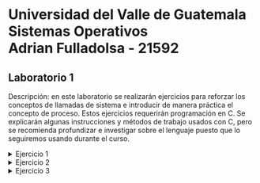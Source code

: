 # Universidad del Valle de Guatemala <br />Sistemas Operativos <br /> Adrian Fulladolsa - 21592


## Laboratorio 1
Descripción: en este laboratorio se realizarán ejercicios para reforzar los conceptos de llamadas de
sistema e introducir de manera práctica el concepto de proceso. Estos ejercicios requerirán programación
en C. Se explicarán algunas instrucciones y métodos de trabajo usados con C, pero se recomienda
profundizar e investigar sobre el lenguaje puesto que lo seguiremos usando durante el curso.

<details><summary>Ejercicio 1</summary>
    <ul>

<li><details> <summary>A</summary>
         Al ejecutar el programa compilado:   <code>ej1A</code>  se obtiene lo siguiente:
 
        Hello World!
        31522
</details></li>
    <li><details> <summary>B</summary>
       El ejecutar el programa compilado: <code>ej1B</code> se obtiene lo siguiente:
        
        31524
        Hello World!
        31525
        Hello World!
        31524
</details></li>
    <li><details> <summary>C</summary>
    <ul>
    <li>Compile el primer programa y ejecútelo varias veces. Responda: ¿por qué aparecen números diferentes cada vez? 

<details><summary>R/ </summary>
    Cada ejecución del programa ej1A crea un nuevo proceso al cual el Sistema Operativo le asigna un PID único. 
</details>        
</li>
    <li>
    Proceda a compilar el segundo programa y ejecútelo una vez. ¿Por qué aparecen dos números distintos a pesar de que estamos ejecutando un único programa?

<details><summary>R/ </summary>
    Al ejecutar el segundo programa se obtienen un total de tres números, en mi caso el primero y el tercero son el mismo número mientras que el segundo es distinto. 
    Esto se debe al uso de la función fork() la cual crea un proceso hijo el cual ejecuta de manera concurrente la instrucción siguiente al llamado de la función.
    Dado esto, podemos entender que uno de los números es el PID del proceso padre y el otro número es el PID del proceso hijo.
    
</details></li>
    <li>¿Por qué el primer y el segundo números son iguales?

<details><summary>R/ </summary>
    En mi caso, el primer y el tercer número son iguales y el segundo es distinto.
    Este comportamiento se debe a la ejecución concurrente del proceso padre y el proceso hijo.
    El primer número mostrado por la función printf del else muestra el PID del proceso padre.
    El segundo número mostrado por la función printf ejecutada bajo la función execl es ejecutada dentro del proceso hijo por lo que tiene un PID con un número mayor al del proceso padre.
    Por último, el tercer número mostrado es el retorno al proceso padre para que dentro de este se ejecute el execl que nos muestra el primer PID.
</details></li>

<li>En la terminal, ejecute el comando top (que despliega el top de procesos en cuanto a consumo de CPU) y note cuál es el primer proceso en la lista (con identificador 1). ¿Para qué sirve este proceso?

<details><summary>R/ </summary>
    El proceso con el PID 1 corresponde al proceso systemd, este proceso el el encargado de manejar el sistema y los servicios de Linux. Sus funciones incluyen las de manejar los procesos del usuario y el bootstrap del espacio de
</details></li>
    </ul>
    </details>
</details>


<details><summary>Ejercicio 2</summary>
    <ul>
    <li><details> <summary>A</summary>
    Investigue acerca de las llamadas a sistema open(), close(), read()y write(). Agregue a su documento una breve explicación de su investigación
<ul>
    <li><details><summary><code>open()</code></summary>
        La función <code>open()</code> se utiliza para abrir un archivo u opcionalmente crearlo si no ha sido creado. Esta función toma la dirección del archivo, un parametro del modo de apertura y un parametro de la manera que se maneja la creación del archivo. 
        <br />El retorno de esta función es una descripción del archivo el cual es un valor entero no-negativo. Un ejemplo del uso de esta función es:
        <br /><code>open(filename, O_WRONLY|O_CREAT|O_TRUNC)</code>
        <br />Los parametros se van a interpretar de la siguiente manera:
        <ul>
            <li><b>filename</b>: Es la direción con el nombre del archivo</li>
            <li><b>O_WRONLY</b>: Es una bandera que indica que el archivo es unicamente de escritura</li>
            <li><b>O_CREAT</b>: Es una bandera que indica que el archivo será creado si este no existe</li>
            <li><b>O_TRUNC</b>: Es una bandera que indica si el archivo ya existia, este será truncado a cero eliminando todo su contenido</li>
        </ul>
    </li>
    <li><details><summary><code>close()</code></summary>
        La función <code>close()</code> se utiliza para cerrar el descriptor de un archivo de manera que este pueda ser reutilizado ya que se eliminan todos los registros que eran asociados al archivo 
        <br />El retorno de esta función es un cero si el proceso es exitoso o un -1 si es encuentra un error. Un ejemplo del uso de esta función es:
        <br /><code>close(12231)</code>
        <br />Los parametros se van a interpretar de la siguiente manera:
        <ul>
        <li><b>12231</b>: Este es el descriptor del archivo que sera parado</li>
        </ul>
    </li>
    <li><details><summary><code>read()</code></summary>
        La función <code>read()</code> se utiliza para leer los datos que se encuentran en un archivo. Se toman los parametros del descriptor del archivo, el puntero del buffer donde se van a almacenar los datos que serán leídos y el número de bytes que serán leídos. 
        <br />El retorno de esta función es la cantidad de bytes que fueron leídos y se aumenta la posición del archivo por uno, en caso que se retornen una cantidad menor a la esperada puede ser por falta de datos o la lectura fue interrumpida, si se encuentra un error se retorna un -1. Un ejemplo del uso de esta función es:
        <br /><code>read(12231, *buffer, 1024)</code>
        <br />Los parametros se van a interpretar de la siguiente manera:
        <ul>
            <li><b>12231</b>: El descriptor del archivo</li>
            <li><b>*buffer</b>: Es el puntero, indicado por el * al inicio, del buffer donde serán almacenados los datos leídos</li>
            <li><b>1024</b>: Representa que se espera que sean leídos un total de 1024 bytes de información que serán almacenados en el buffer.</li>
        </ul>
    </li>
    <li><details><summary><code>write()</code></summary>
        La función <code>write()</code> se utiliza para escribir datos en un descriptor de archivo. Esta función toma como parámetros el descriptor de archivo, el buffer de datos que serán escritos y la cantidad de bytes que serán escritos 
        <br />El retorno de esta función es el total de bytes que fueron escritos o el valor -1 al encontrar error. Un ejemplo del uso de esta función es:
        <br /><code>write(12231, *buffer, 1024)</code>
        <br />Los parametros se van a interpretar de la siguiente manera:
        <ul>
            <li><b>12231</b>: El descriptor del archivo</li>
            <li><b>*buffer</b>: Es el puntero, indicado por el * al inicio, del buffer donde serán leídos los datos a escribir en el archivo</li>
            <li><b>1024</b>: Representa que se espera que sean escritos un total de 1024 bytes de información .</li>
        </ul>
    </li>    
</ul>
</details></li>
    <li><details> <summary>B</summary>

</details></li>
    <li><details> <summary>C</summary>

</details></li>
    <li><details> <summary>D</summary>

</details></li>

</ul></details>



<details><summary>Ejercicio 3</summary>
    <ul>
    <li><details> <summary>A</summary>
    </details></li>
    <li><details> <summary>B</summary>
    </details></li>
    <li><details> <summary>C</summary>
    </details></li>
    <li><details> <summary>D</summary>
    </details></li>
    <li><details> <summary>E</summary>
    </details></li>
    <li><details> <summary>F</summary>
    </details></li>
    <li><details> <summary>E</summary>
    </details></li>
    <li><details> <summary>G</summary>
    </details></li>
    <li><details> <summary>H</summary>
    </details></li>
</ul></details>
